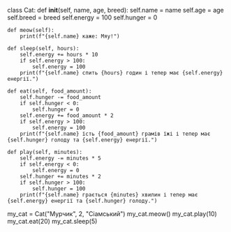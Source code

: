 class Cat:
    def __init__(self, name, age, breed):
        self.name = name
        self.age = age
        self.breed = breed
        self.energy = 100
        self.hunger = 0

    def meow(self):
        print(f"{self.name} каже: Мяу!")

    def sleep(self, hours):
        self.energy += hours * 10
        if self.energy > 100:
            self.energy = 100
        print(f"{self.name} спить {hours} годин і тепер має {self.energy} енергії.")

    def eat(self, food_amount):
        self.hunger -= food_amount
        if self.hunger < 0:
            self.hunger = 0
        self.energy += food_amount * 2
        if self.energy > 100:
            self.energy = 100
        print(f"{self.name} їсть {food_amount} грамів їжі і тепер має {self.hunger} голоду та {self.energy} енергії.")

    def play(self, minutes):
        self.energy -= minutes * 5
        if self.energy < 0:
            self.energy = 0
        self.hunger += minutes * 2
        if self.hunger > 100:
            self.hunger = 100
        print(f"{self.name} грається {minutes} хвилин і тепер має {self.energy} енергії та {self.hunger} голоду.")

my_cat = Cat("Мурчик", 2, "Сіамський")
my_cat.meow()
my_cat.play(10)
my_cat.eat(20)
my_cat.sleep(5)

